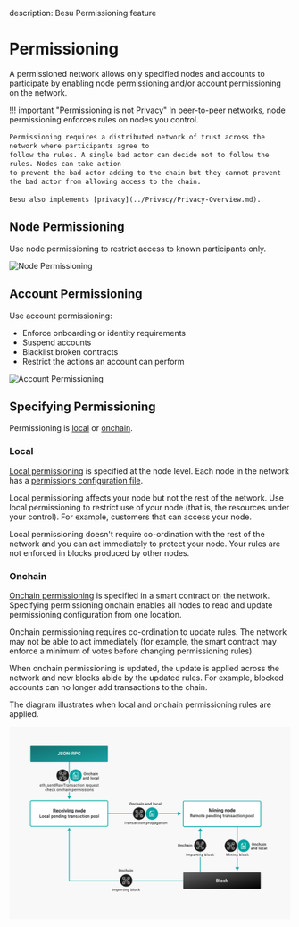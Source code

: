 description: Besu Permissioning feature
<!--- END of page meta data -->

# Permissioning 

A permissioned network allows only specified nodes and accounts to participate by enabling node permissioning and/or 
account permissioning on the network.  

!!! important "Permissioning is not Privacy"
    In peer-to-peer networks, node permissioning enforces rules on nodes you control. 
         
    Permissioning requires a distributed network of trust across the network where participants agree to 
    follow the rules. A single bad actor can decide not to follow the rules. Nodes can take action 
    to prevent the bad actor adding to the chain but they cannot prevent the bad actor from allowing access to the chain.  
    
    Besu also implements [privacy](../Privacy/Privacy-Overview.md).
    
## Node Permissioning 

Use node permissioning to restrict access to known participants only. 

![Node Permissioning](../../images/node-permissioning-bad-actor.png)

## Account Permissioning 

Use account permissioning: 

* Enforce onboarding or identity requirements
* Suspend accounts
* Blacklist broken contracts 
* Restrict the actions an account can perform 

![Account Permissioning](../../images/account-permissioning.png)

## Specifying Permissioning 

Permissioning is [local](#local) or [onchain](#onchain).

### Local 

[Local permissioning](../../HowTo/Limit-Access/Local-Permissioning.md) is specified at the node level. Each node in the network has a [permissions configuration file](#permissions-configuration-file).

Local permissioning affects your node but not the rest of the network. Use local permissioning to restrict use 
of your node (that is, the resources under your control). For example, customers that can access your node. 

Local permissioning doesn't require co-ordination with the rest of the network and you can act immediately to
protect your node. Your rules are not enforced in blocks produced by other nodes. 

### Onchain 

[Onchain permissioning](Onchain-Permissioning.md) is specified in a smart contract on the network. Specifying permissioning onchain
enables all nodes to read and update permissioning configuration from one location. 

Onchain permissioning requires co-ordination to update rules. The network may not be able to act immediately 
(for example, the smart contract may enforce a minimum of votes before changing permissioning rules). 

When onchain permissioning is updated, the update is applied across the network and new blocks abide by the updated rules. 
For example, blocked accounts can no longer add transactions to the chain.

The diagram illustrates when local and onchain permissioning rules are applied. 

![Permissioning Flow](../../images/PermissioningFlow.png) 